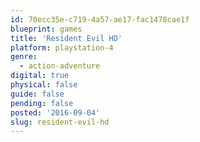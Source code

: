 ```yaml
---
id: 70ecc35e-c719-4a57-ae17-fac1478cae1f
blueprint: games
title: 'Resident Evil HD'
platform: playstation-4
genre:
  - action-adventure
digital: true
physical: false
guide: false
pending: false
posted: '2016-09-04'
slug: resident-evil-hd
---
```

